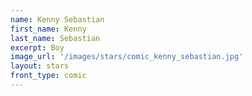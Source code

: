 ```yaml
---
name: Kenny Sebastian
first_name: Kenny 
last_name: Sebastian
excerpt: Boy
image_url: '/images/stars/comic_kenny_sebastian.jpg'
layout: stars
front_type: comic
---
```

